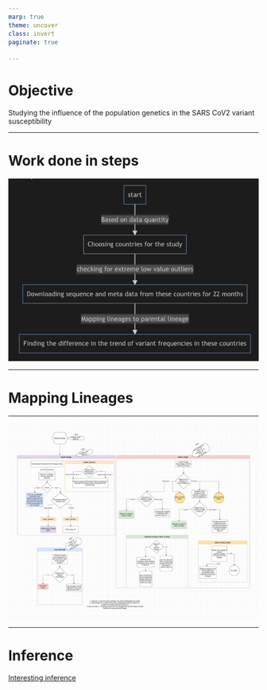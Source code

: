 ```yaml
---
marp: true
theme: uncover
class: invert
paginate: true

---
```


<!-- mermaid.js -->
<script src="https://unpkg.com/mermaid@8.1.0/dist/mermaid.min.js"></script>
<script>mermaid.initialize({startOnLoad:true});</script>

<!-- paginate: skip -->
# Objective

Studying the influence of the population genetics in the SARS CoV2 variant susceptibility

---
<!-- paginate: true -->
# Work done in steps

![image](pictures/work_done_so_far.png)

---

# Mapping Lineages
---

![w:1000 h:700 ](pictures/mapping_lineages.png)

---

# Inference
[Interesting inference](https://vishnushiri02.github.io/SARS-Cov2/notes/1hnn8maoednnxdw5feqd4kq/)
